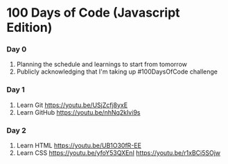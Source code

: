 # 100 Days of Code (Javascript Edition)
### Day 0
1. Planning the schedule and learnings to start from tomorrow
2. Publicly acknowledging that I'm taking up #100DaysOfCode challenge
### Day 1
1. Learn Git https://youtu.be/USjZcfj8yxE
2. Learn GitHub https://youtu.be/nhNq2kIvi9s
### Day 2
1. Learn HTML https://youtu.be/UB1O30fR-EE
2. Learn CSS https://youtu.be/yfoY53QXEnI
             https://youtu.be/r1xBCi5SOjw

